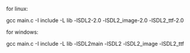 for linux:

gcc main.c -I include -L lib -lSDL2-2.0 -lSDL2_image-2.0 -lSDL2_ttf-2.0 




for windows:

gcc main.c -I include -L lib -lSDL2main -lSDL2 -lSDL2_image -lSDL2_ttf
